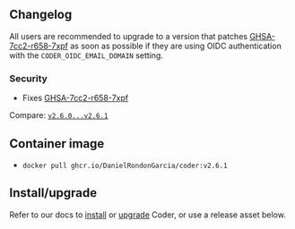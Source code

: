 ## Changelog

All users are recommended to upgrade to a version that patches
[GHSA-7cc2-r658-7xpf](https://github.com/DanielRondonGarcia/coder/security/advisories/GHSA-7cc2-r658-7xpf)
as soon as possible if they are using OIDC authentication with the
`CODER_OIDC_EMAIL_DOMAIN` setting.

### Security

- Fixes [GHSA-7cc2-r658-7xpf](https://github.com/DanielRondonGarcia/coder/security/advisories/GHSA-7cc2-r658-7xpf)

Compare: [`v2.6.0...v2.6.1`](https://github.com/DanielRondonGarcia/coder/compare/v2.6.0...v2.6.1)

## Container image

- `docker pull ghcr.io/DanielRondonGarcia/coder:v2.6.1`

## Install/upgrade

Refer to our docs to [install](https://coder.com/docs/install) or [upgrade](https://coder.com/docs/admin/upgrade) Coder, or use a release asset below.
